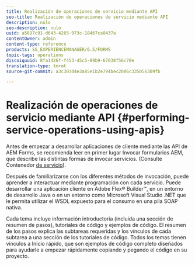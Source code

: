 ```yaml
---
title: Realización de operaciones de servicio mediante API
seo-title: Realización de operaciones de servicio mediante API
description: nulo
seo-description: nulo
uuid: a5697c91-d643-4265-973c-18467ca0437a
contentOwner: admin
content-type: reference
products: SG_EXPERIENCEMANAGER/6.5/FORMS
topic-tags: operations
discoiquuid: 8fa1426f-f453-45c5-89b9-67038f56c70e
translation-type: tm+mt
source-git-commit: a3c303d4e3a85e1b2e794bec2006c335056309fb

---
```



# Realización de operaciones de servicio mediante API {#performing-service-operations-using-apis}

Antes de empezar a desarrollar aplicaciones de cliente mediante las API de AEM Forms, se recomienda leer en primer lugar Invocar formularios AEM, que describe las distintas formas de invocar servicios. (Consulte Contenedor [de servicio](/help/forms/developing/service-container.md#service-container)).

Después de familiarizarse con los diferentes métodos de invocación, puede aprender a interactuar mediante programación con cada servicio. Puede desarrollar una aplicación cliente en Adobe Flex® Builder™, en un entorno de desarrollo Java o en un entorno como Microsoft Visual Studio .NET que le permita utilizar el WSDL expuesto para el consumo en una pila SOAP nativa.

Cada tema incluye información introductoria (incluida una sección de resumen de pasos), tutoriales de código y ejemplos de código. El resumen de los pasos explica las subtareas requeridas y los vínculos de cada subtarea a una sección de los tutoriales de código. Todos los temas tienen vínculos a Inicio rápido, que son ejemplos de código completo diseñados para ayudarle a empezar rápidamente copiando y pegando el código en su proyecto.
